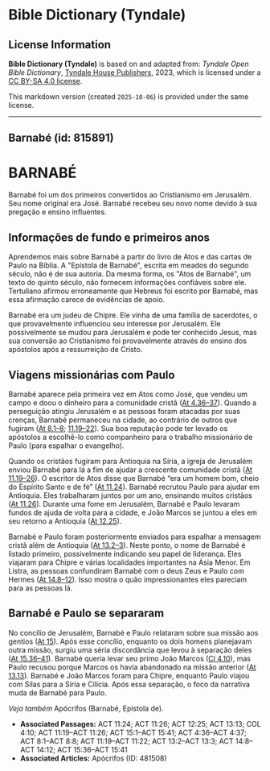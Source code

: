 # Bible Dictionary (Tyndale)

## License Information

**Bible Dictionary (Tyndale)** is based on and adapted from: _Tyndale Open Bible Dictionary_, [Tyndale House Publishers](https://tyndaleopenresources.com/), 2023, which is licensed under a [CC BY-SA 4.0 license](https://creativecommons.org/licenses/by-sa/4.0/legalcode.en).

This markdown version (created `2025-10-06`) is provided under the same license.



--------------------------------

## Barnabé (id: 815891)

BARNABÉ
=======

Barnabé foi um dos primeiros convertidos ao Cristianismo em Jerusalém. Seu nome original era José. Barnabé recebeu seu novo nome devido à sua pregação e ensino influentes.

Informações de fundo e primeiros anos
-------------------------------------

Aprendemos mais sobre Barnabé a partir do livro de Atos e das cartas de Paulo na Bíblia. A "Epístola de Barnabé", escrita em meados do segundo século, não é de sua autoria. Da mesma forma, os "Atos de Barnabé", um texto do quinto século, não fornecem informações confiáveis sobre ele. Tertuliano afirmou erroneamente que Hebreus foi escrito por Barnabé, mas essa afirmação carece de evidências de apoio.

Barnabé era um judeu de Chipre. Ele vinha de uma família de sacerdotes, o que provavelmente influenciou seu interesse por Jerusalém. Ele possivelmente se mudou para Jerusalém e pode ter conhecido Jesus, mas sua conversão ao Cristianismo foi provavelmente através do ensino dos apóstolos após a ressurreição de Cristo.

Viagens missionárias com Paulo
------------------------------

Barnabé aparece pela primeira vez em Atos como José, que vendeu um campo e doou o dinheiro para a comunidade cristã ([At 4\.36–37](https://ref.ly/Acts4:36-Acts4:37)). Quando a perseguição atingiu Jerusalém e as pessoas foram atacadas por suas crenças, Barnabé permaneceu na cidade, ao contrário de outros que fugiram ([At 8\.1–8](https://ref.ly/Acts8:1-Acts8:8); [11\.19–22](https://ref.ly/Acts11:19-Acts11:22)). Sua boa reputação pode ter levado os apóstolos a escolhê\-lo como companheiro para o trabalho missionário de Paulo (para espalhar o evangelho).

Quando os cristãos fugiram para Antioquia na Síria, a igreja de Jerusalém enviou Barnabé para lá a fim de ajudar a crescente comunidade cristã ([At 11\.19–26](https://ref.ly/Acts11:19-Acts11:26)). O escritor de Atos disse que Barnabé “era um homem bom, cheio do Espírito Santo e de fé” ([At 11\.24](https://ref.ly/Acts11:24)). Barnabé recrutou Paulo para ajudar em Antioquia. Eles trabalharam juntos por um ano, ensinando muitos cristãos ([At 11\.26](https://ref.ly/Acts11:26)). Durante uma fome em Jerusalém, Barnabé e Paulo levaram fundos de ajuda de volta para a cidade, e João Marcos se juntou a eles em seu retorno a Antioquia ([At 12\.25](https://ref.ly/Acts12:25)).

Barnabé e Paulo foram posteriormente enviados para espalhar a mensagem cristã além de Antioquia ([At 13\.2–3](https://ref.ly/Acts13:2-Acts13:3)). Neste ponto, o nome de Barnabé é listado primeiro, possivelmente indicando seu papel de liderança. Eles viajaram para Chipre e várias localidades importantes na Ásia Menor. Em Listra, as pessoas confundiram Barnabé com o deus Zeus e Paulo com Hermes ([At 14\.8–12](https://ref.ly/Acts14:8-Acts14:12)). Isso mostra o quão impressionantes eles pareciam para as pessoas lá.

Barnabé e Paulo se separaram
----------------------------

No concílio de Jerusalém, Barnabé e Paulo relataram sobre sua missão aos gentios ([At 15](https://ref.ly/Acts15:1-Acts15:41)). Após esse concílio, enquanto os dois homens planejavam outra missão, surgiu uma séria discordância que levou à separação deles ([At 15\.36–41](https://ref.ly/Acts15:36-Acts15:41)). Barnabé queria levar seu primo João Marcos ([Cl 4\.10](https://ref.ly/Col4:10)), mas Paulo recusou porque Marcos os havia abandonado na missão anterior ([At 13\.13](https://ref.ly/Acts13:13)). Barnabé e João Marcos foram para Chipre, enquanto Paulo viajou com Silas para a Síria e Cilícia. Após essa separação, o foco da narrativa muda de Barnabé para Paulo.

*Veja também* Apócrifos (Barnabé, Epístola de).

* **Associated Passages:** ACT 11:24; ACT 11:26; ACT 12:25; ACT 13:13; COL 4:10; ACT 11:19–ACT 11:26; ACT 15:1–ACT 15:41; ACT 4:36–ACT 4:37; ACT 8:1–ACT 8:8; ACT 11:19–ACT 11:22; ACT 13:2–ACT 13:3; ACT 14:8–ACT 14:12; ACT 15:36–ACT 15:41
* **Associated Articles:** Apócrifos (ID: 481508)

